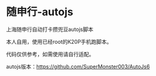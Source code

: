 # 随申行-autojs

上海随申行自动打卡攒兜豆autojs脚本

本人自用，使用已经root的K20P手机跑脚本。

代码仅供参考，如需使用请自行适配。

autojs版本：https://github.com/SuperMonster003/AutoJs6
